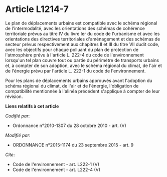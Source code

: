 # Article L1214-7

Le plan de déplacements urbains est compatible avec le schéma régional de l'intermodalité, avec les orientations des schémas
de cohérence territoriale prévus au titre IV du livre Ier du code de l'urbanisme et avec les orientations des directives
territoriales d'aménagement et des schémas de secteur prévus respectivement aux chapitres II et III du titre VII dudit code,
avec les objectifs pour chaque polluant du plan de protection de l'atmosphère prévu à l'article L. 222-4 du code de
l'environnement lorsqu'un tel plan couvre tout ou partie du périmètre de transports urbains et, à compter de son adoption,
avec le schéma régional du climat, de l'air et de l'énergie prévu par l'article L. 222-1 du code de l'environnement. 

Pour les plans de déplacements urbains approuvés avant l'adoption du schéma régional du climat, de l'air et de l'énergie,
l'obligation de compatibilité mentionnée à l'alinéa précédent s'applique à compter de leur révision.

**Liens relatifs à cet article**

_Codifié par_:

  - Ordonnance n°2010-1307 du 28 octobre 2010 - art. (V)

_Modifié par_:

  - ORDONNANCE n°2015-1174 du 23 septembre 2015 - art. 9

_Cite_:

  - Code de l'environnement - art. L222-1 (V)
  - Code de l'environnement - art. L222-4 (V)
